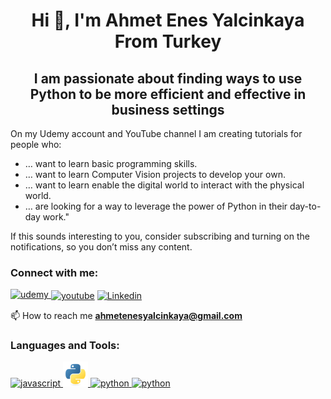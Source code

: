 
<h1 align="center">Hi 👋, I'm Ahmet Enes Yalcinkaya From Turkey</h1>

<h2 align="center">I am passionate about finding ways to use Python to be more efficient and effective in business settings</h3>

On my Udemy account and YouTube channel I am creating tutorials for people who:
-	… want to learn basic programming skills.
-	… want to learn Computer Vision projects to develop your own.
-	… want to learn enable the digital world to interact with the physical world.
-	… are looking for a way to leverage the power of Python in their day-to-day work."

If this sounds interesting to you, consider subscribing and turning on the notifications, so you don’t miss any content.

<h3 align="left">Connect with me:</h3>
<p align="left">
<a href="https://www.udemy.com/course/2021-computer-vision-opencv-a-ztm/?referralCode=9E65AE8D62503FE948AC" target="_blank"> <img src="https://encrypted-tbn0.gstatic.com/images?q=tbn:ANd9GcQphcP2c1J7NHX4g2mLNqSgG5Nqd08r5fIqF-joPJcPPEEtgg_r57gmHzj-runUd2NfDzg&usqp=CAU" alt="udemy" height="20" width="30"/> </a>
<a href="https://www.youtube.com/channel/UCrhxQPWjbug88tJERW617dQ" target="_blank"><img align="center" src="https://raw.githubusercontent.com/rahuldkjain/github-profile-readme-generator/master/src/images/icons/Social/youtube.svg" alt="youtube" height="30" width="40" /></a>
<a href="https://www.linkedin.com/in/ahmet-enes-yal%C3%A7inkaya-965060120/" target="_blank"><img align="center" src="https://www.vectorico.com/download/social_media/LinkedIn-Icon-squircle.jpg" alt="Linkedin" height="30" width="30" /></a>
</p>

📫 How to reach me **ahmetenesyalcinkaya@gmail.com**

<h3 align="left">Languages and Tools:</h3>
<p align="left"> <a href="https://www.tensorflow.org/" target="_blank"> <img src="https://pbs.twimg.com/media/E8Hv-4uWQAEW6CW.jpg" alt="javascript" width="40" height="40"/> </a> <a href="https://www.python.org" target="_blank"> <img src="https://raw.githubusercontent.com/devicons/devicon/master/icons/python/python-original.svg" alt="python" width="40" height="40"/> </a>
 <a href="https://pandas.pydata.org/" target="_blank"> <img src="https://upload.wikimedia.org/wikipedia/commons/thumb/e/ed/Pandas_logo.svg/1200px-Pandas_logo.svg.png" alt="python" width="80" height="40"/> </a>
 <a href="https://numpy.org/" target="_blank"> <img src="https://upload.wikimedia.org/wikipedia/commons/thumb/1/1a/NumPy_logo.svg/2560px-NumPy_logo.svg.png" alt="python" width="80" height="40"/> </a>
 </p>

